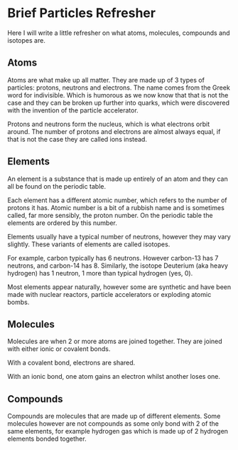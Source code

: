 # Brief Particles Refresher

Here I will write a little refresher on what atoms, molecules, compounds and isotopes are.

## Atoms

Atoms are what make up all matter. They are made up of 3 types of particles: protons, neutrons and electrons. The name comes from the Greek word for indivisible. Which is humorous as we now know that that is not the case and they can be broken up further into quarks, which were discovered with the invention of the particle accelerator.

Protons and neutrons form the nucleus, which is what electrons orbit around. The number of protons and electrons are almost always equal, if that is not the case they are called ions instead.

## Elements

An element is a substance that is made up entirely of an atom and they can all be found on the periodic table.

Each element has a different atomic number, which refers to the number of protons it has. Atomic number is a bit of a rubbish name and is sometimes called, far more sensibly, the proton number. On the periodic table the elements are ordered by this number.

Elements usually have a typical number of neutrons, however they may vary slightly. These variants of elements are called isotopes.

For example, carbon typically has 6 neutrons. However carbon-13 has 7 neutrons, and carbon-14 has 8. Similarly, the isotope Deuterium (aka heavy hydrogen) has 1 neutron, 1 more than typical hydrogen (yes, 0).

Most elements appear naturally, however some are synthetic and have been made with nuclear reactors, particle accelerators or exploding atomic bombs. 

## Molecules

Molecules are when 2 or more atoms are joined together. They are joined with either ionic or covalent bonds.

With a covalent bond, electrons are shared. 

With an ionic bond, one atom gains an electron whilst another loses one.


## Compounds

Compounds are molecules that are made up of different elements. Some molecules however are not compounds as some only bond with 2 of the same elements, for example hydrogen gas which is made up of 2 hydrogen elements bonded together.
